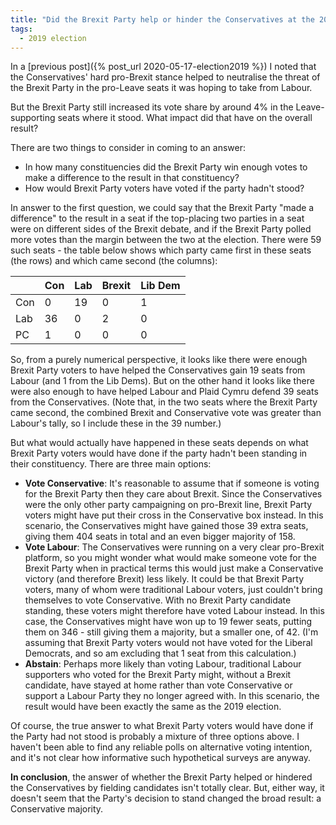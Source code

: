 ```yaml
---
title: "Did the Brexit Party help or hinder the Conservatives at the 2019 election?"
tags:
  - 2019 election
---
```


In a [previous post]({% post_url 2020-05-17-election2019 %}) I noted that the Conservatives' hard pro-Brexit stance helped to neutralise the threat of the Brexit Party in the pro-Leave seats it was hoping to take from Labour. 

But the Brexit Party still increased its vote share by around 4% in the  Leave-supporting seats where it stood. What impact did that have on the overall result?

There are two things to consider in coming to an answer:
* In how many constituencies did the Brexit Party win enough votes to make a difference to the result in that constituency?
* How would Brexit Party voters have voted if the party hadn't stood?

In answer to the first question, we could say that the Brexit Party "made a difference" to the result in a seat if the top-placing two parties in a seat were on different sides of the Brexit debate, and if the Brexit Party polled more votes than the margin between the two at the election. There were 59 such seats - the table below shows which party came first in these seats (the rows) and which came second (the columns):

|     | Con | Lab | Brexit | Lib Dem |
|-----|-----|-----|--------|---------|
| Con | 0   | 19  | 0      | 1      |
| Lab | 36  | 0   | 2      | 0       |
| PC  | 1   | 0   | 0      | 0       |

So, from a purely numerical perspective, it looks like there were enough Brexit Party voters to have helped the Conservatives gain 19 seats from Labour (and 1 from the Lib Dems). But on the other hand it looks like there were also enough to have helped Labour and Plaid Cymru defend 39 seats from the Conservatives. (Note that, in the two seats where the Brexit Party came second, the combined Brexit and Conservative vote was greater than Labour's tally, so I include these in the 39 number.)

But what would actually have happened in these seats depends on what Brexit Party voters would have done if the party hadn't been standing in their constituency. There are three main options:
* **Vote Conservative**: It's reasonable to assume that if someone is voting for the Brexit Party then they care about Brexit. Since the Conservatives were the only other party campaigning on pro-Brexit line, Brexit Party voters might have put their cross in the Conservative box instead. In this scenario, the Conservatives might have gained those 39 extra seats, giving them 404 seats in total and an even bigger majority of 158.
* **Vote Labour**: The Conservatives were running on a very clear pro-Brexit platform, so you might wonder what would make someone vote for the Brexit Party when in practical terms this would just make a Conservative victory (and therefore Brexit) less likely. It could be that Brexit Party voters, many of whom were traditional Labour voters, just couldn't bring themselves to vote Conservative. With no Brexit Party candidate standing, these voters might therefore have voted Labour instead. In this case, the Conservatives might have won up to 19 fewer seats, putting them on 346 - still giving them a majority, but a smaller one, of 42. (I'm assuming that Brexit Party voters would not have voted for the Liberal Democrats, and so am excluding that 1 seat from this calculation.)
* **Abstain**: Perhaps more likely than voting Labour, traditional Labour supporters who voted for the Brexit Party might, without a Brexit candidate, have stayed at home rather than vote Conservative or support a Labour Party they no longer agreed with. In this scenario, the result would have been exactly the same as the 2019 election.

Of course, the true answer to what Brexit Party voters would have done if the Party had not stood is probably a mixture of three options above. I haven't been able to find any reliable polls on alternative voting intention, and it's not clear how informative such hypothetical surveys are anyway. 

**In conclusion**, the answer of whether the Brexit Party helped or hindered the Conservatives by fielding candidates isn't totally clear. But, either way, it doesn't seem that the Party's decision to stand changed the broad result: a Conservative majority.
